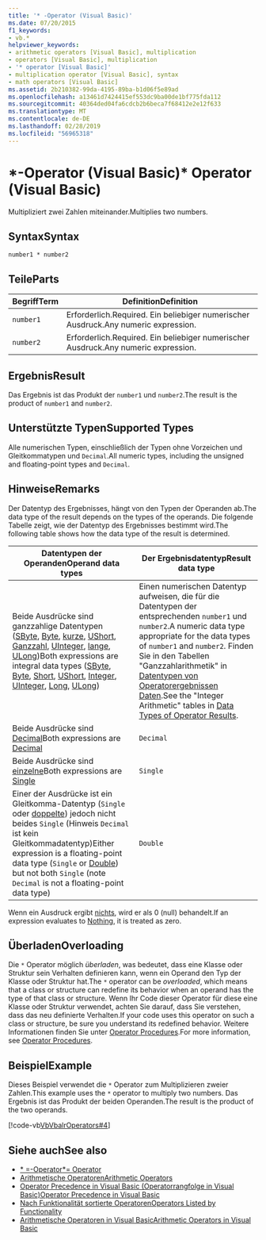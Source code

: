 ```yaml
---
title: '* -Operator (Visual Basic)'
ms.date: 07/20/2015
f1_keywords:
- vb.*
helpviewer_keywords:
- arithmetic operators [Visual Basic], multiplication
- operators [Visual Basic], multiplication
- '* operator [Visual Basic]'
- multiplication operator [Visual Basic], syntax
- math operators [Visual Basic]
ms.assetid: 2b210382-99da-4195-89ba-b1d06f5e89ad
ms.openlocfilehash: a13461d7424415ef553dc9ba00de1bf775fda112
ms.sourcegitcommit: 40364ded04fa6cdcb2b6beca7f68412e2e12f633
ms.translationtype: MT
ms.contentlocale: de-DE
ms.lasthandoff: 02/28/2019
ms.locfileid: "56965318"
---
```

# <a name="-operator-visual-basic"></a><span data-ttu-id="9275f-102">\*-Operator (Visual Basic)</span><span class="sxs-lookup"><span data-stu-id="9275f-102">\* Operator (Visual Basic)</span></span>
<span data-ttu-id="9275f-103">Multipliziert zwei Zahlen miteinander.</span><span class="sxs-lookup"><span data-stu-id="9275f-103">Multiplies two numbers.</span></span>  
  
## <a name="syntax"></a><span data-ttu-id="9275f-104">Syntax</span><span class="sxs-lookup"><span data-stu-id="9275f-104">Syntax</span></span>  
  
```  
number1 * number2  
```  
  
## <a name="parts"></a><span data-ttu-id="9275f-105">Teile</span><span class="sxs-lookup"><span data-stu-id="9275f-105">Parts</span></span>  
  
|<span data-ttu-id="9275f-106">Begriff</span><span class="sxs-lookup"><span data-stu-id="9275f-106">Term</span></span>|<span data-ttu-id="9275f-107">Definition</span><span class="sxs-lookup"><span data-stu-id="9275f-107">Definition</span></span>|  
|---|---|  
|`number1`|<span data-ttu-id="9275f-108">Erforderlich.</span><span class="sxs-lookup"><span data-stu-id="9275f-108">Required.</span></span> <span data-ttu-id="9275f-109">Ein beliebiger numerischer Ausdruck.</span><span class="sxs-lookup"><span data-stu-id="9275f-109">Any numeric expression.</span></span>|  
|`number2`|<span data-ttu-id="9275f-110">Erforderlich.</span><span class="sxs-lookup"><span data-stu-id="9275f-110">Required.</span></span> <span data-ttu-id="9275f-111">Ein beliebiger numerischer Ausdruck.</span><span class="sxs-lookup"><span data-stu-id="9275f-111">Any numeric expression.</span></span>|  
  
## <a name="result"></a><span data-ttu-id="9275f-112">Ergebnis</span><span class="sxs-lookup"><span data-stu-id="9275f-112">Result</span></span>  
 <span data-ttu-id="9275f-113">Das Ergebnis ist das Produkt der `number1` und `number2`.</span><span class="sxs-lookup"><span data-stu-id="9275f-113">The result is the product of `number1` and `number2`.</span></span>  
  
## <a name="supported-types"></a><span data-ttu-id="9275f-114">Unterstützte Typen</span><span class="sxs-lookup"><span data-stu-id="9275f-114">Supported Types</span></span>  
 <span data-ttu-id="9275f-115">Alle numerischen Typen, einschließlich der Typen ohne Vorzeichen und Gleitkommatypen und `Decimal`.</span><span class="sxs-lookup"><span data-stu-id="9275f-115">All numeric types, including the unsigned and floating-point types and `Decimal`.</span></span>  
  
## <a name="remarks"></a><span data-ttu-id="9275f-116">Hinweise</span><span class="sxs-lookup"><span data-stu-id="9275f-116">Remarks</span></span>  
 <span data-ttu-id="9275f-117">Der Datentyp des Ergebnisses, hängt von den Typen der Operanden ab.</span><span class="sxs-lookup"><span data-stu-id="9275f-117">The data type of the result depends on the types of the operands.</span></span> <span data-ttu-id="9275f-118">Die folgende Tabelle zeigt, wie der Datentyp des Ergebnisses bestimmt wird.</span><span class="sxs-lookup"><span data-stu-id="9275f-118">The following table shows how the data type of the result is determined.</span></span>  
  
|<span data-ttu-id="9275f-119">Datentypen der Operanden</span><span class="sxs-lookup"><span data-stu-id="9275f-119">Operand data types</span></span>|<span data-ttu-id="9275f-120">Der Ergebnisdatentyp</span><span class="sxs-lookup"><span data-stu-id="9275f-120">Result data type</span></span>|  
|---|---|  
|<span data-ttu-id="9275f-121">Beide Ausdrücke sind ganzzahlige Datentypen ([SByte](../../../visual-basic/language-reference/data-types/sbyte-data-type.md), [Byte](../../../visual-basic/language-reference/data-types/byte-data-type.md), [kurze](../../../visual-basic/language-reference/data-types/short-data-type.md), [UShort](../../../visual-basic/language-reference/data-types/ushort-data-type.md), [Ganzzahl](../../../visual-basic/language-reference/data-types/integer-data-type.md), [UInteger](../../../visual-basic/language-reference/data-types/uinteger-data-type.md), [lange](../../../visual-basic/language-reference/data-types/long-data-type.md), [ULong](../../../visual-basic/language-reference/data-types/ulong-data-type.md))</span><span class="sxs-lookup"><span data-stu-id="9275f-121">Both expressions are integral data types ([SByte](../../../visual-basic/language-reference/data-types/sbyte-data-type.md), [Byte](../../../visual-basic/language-reference/data-types/byte-data-type.md), [Short](../../../visual-basic/language-reference/data-types/short-data-type.md), [UShort](../../../visual-basic/language-reference/data-types/ushort-data-type.md), [Integer](../../../visual-basic/language-reference/data-types/integer-data-type.md), [UInteger](../../../visual-basic/language-reference/data-types/uinteger-data-type.md), [Long](../../../visual-basic/language-reference/data-types/long-data-type.md), [ULong](../../../visual-basic/language-reference/data-types/ulong-data-type.md))</span></span>|<span data-ttu-id="9275f-122">Einen numerischen Datentyp aufweisen, die für die Datentypen der entsprechenden `number1` und `number2`.</span><span class="sxs-lookup"><span data-stu-id="9275f-122">A numeric data type appropriate for the data types of `number1` and `number2`.</span></span> <span data-ttu-id="9275f-123">Finden Sie in den Tabellen "Ganzzahlarithmetik" in [Datentypen von Operatorergebnissen Daten](../../../visual-basic/language-reference/operators/data-types-of-operator-results.md).</span><span class="sxs-lookup"><span data-stu-id="9275f-123">See the "Integer Arithmetic" tables in [Data Types of Operator Results](../../../visual-basic/language-reference/operators/data-types-of-operator-results.md).</span></span>|  
|<span data-ttu-id="9275f-124">Beide Ausdrücke sind [Decimal](../../../visual-basic/language-reference/data-types/decimal-data-type.md)</span><span class="sxs-lookup"><span data-stu-id="9275f-124">Both expressions are [Decimal](../../../visual-basic/language-reference/data-types/decimal-data-type.md)</span></span>|`Decimal`|  
|<span data-ttu-id="9275f-125">Beide Ausdrücke sind [einzelne](../../../visual-basic/language-reference/data-types/single-data-type.md)</span><span class="sxs-lookup"><span data-stu-id="9275f-125">Both expressions are [Single](../../../visual-basic/language-reference/data-types/single-data-type.md)</span></span>|`Single`|  
|<span data-ttu-id="9275f-126">Einer der Ausdrücke ist ein Gleitkomma-Datentyp (`Single` oder [doppelte](../../../visual-basic/language-reference/data-types/double-data-type.md)) jedoch nicht beides `Single` (Hinweis `Decimal` ist kein Gleitkommadatentyp)</span><span class="sxs-lookup"><span data-stu-id="9275f-126">Either expression is a floating-point data type (`Single` or [Double](../../../visual-basic/language-reference/data-types/double-data-type.md)) but not both `Single` (note `Decimal` is not a floating-point data type)</span></span>|`Double`|  
  
 <span data-ttu-id="9275f-127">Wenn ein Ausdruck ergibt [nichts](../../../visual-basic/language-reference/nothing.md), wird er als 0 (null) behandelt.</span><span class="sxs-lookup"><span data-stu-id="9275f-127">If an expression evaluates to [Nothing](../../../visual-basic/language-reference/nothing.md), it is treated as zero.</span></span>  
  
## <a name="overloading"></a><span data-ttu-id="9275f-128">Überladen</span><span class="sxs-lookup"><span data-stu-id="9275f-128">Overloading</span></span>  
 <span data-ttu-id="9275f-129">Die `*` Operator möglich *überladen*, was bedeutet, dass eine Klasse oder Struktur sein Verhalten definieren kann, wenn ein Operand den Typ der Klasse oder Struktur hat.</span><span class="sxs-lookup"><span data-stu-id="9275f-129">The `*` operator can be *overloaded*, which means that a class or structure can redefine its behavior when an operand has the type of that class or structure.</span></span> <span data-ttu-id="9275f-130">Wenn Ihr Code dieser Operator für diese eine Klasse oder Struktur verwendet, achten Sie darauf, dass Sie verstehen, dass das neu definierte Verhalten.</span><span class="sxs-lookup"><span data-stu-id="9275f-130">If your code uses this operator on such a class or structure, be sure you understand its redefined behavior.</span></span> <span data-ttu-id="9275f-131">Weitere Informationen finden Sie unter [Operator Procedures](../../../visual-basic/programming-guide/language-features/procedures/operator-procedures.md).</span><span class="sxs-lookup"><span data-stu-id="9275f-131">For more information, see [Operator Procedures](../../../visual-basic/programming-guide/language-features/procedures/operator-procedures.md).</span></span>  
  
## <a name="example"></a><span data-ttu-id="9275f-132">Beispiel</span><span class="sxs-lookup"><span data-stu-id="9275f-132">Example</span></span>  
 <span data-ttu-id="9275f-133">Dieses Beispiel verwendet die `*` Operator zum Multiplizieren zweier Zahlen.</span><span class="sxs-lookup"><span data-stu-id="9275f-133">This example uses the `*` operator to multiply two numbers.</span></span> <span data-ttu-id="9275f-134">Das Ergebnis ist das Produkt der beiden Operanden.</span><span class="sxs-lookup"><span data-stu-id="9275f-134">The result is the product of the two operands.</span></span>  
  
 [!code-vb[VbVbalrOperators#4](~/samples/snippets/visualbasic/VS_Snippets_VBCSharp/VbVbalrOperators/VB/Class1.vb#4)]  
  
## <a name="see-also"></a><span data-ttu-id="9275f-135">Siehe auch</span><span class="sxs-lookup"><span data-stu-id="9275f-135">See also</span></span>
- [<span data-ttu-id="9275f-136">\* =-Operator</span><span class="sxs-lookup"><span data-stu-id="9275f-136">\*= Operator</span></span>](../../../visual-basic/language-reference/operators/multiplication-assignment-operator.md)
- [<span data-ttu-id="9275f-137">Arithmetische Operatoren</span><span class="sxs-lookup"><span data-stu-id="9275f-137">Arithmetic Operators</span></span>](../../../visual-basic/language-reference/operators/arithmetic-operators.md)
- [<span data-ttu-id="9275f-138">Operator Precedence in Visual Basic (Operatorrangfolge in Visual Basic)</span><span class="sxs-lookup"><span data-stu-id="9275f-138">Operator Precedence in Visual Basic</span></span>](../../../visual-basic/language-reference/operators/operator-precedence.md)
- [<span data-ttu-id="9275f-139">Nach Funktionalität sortierte Operatoren</span><span class="sxs-lookup"><span data-stu-id="9275f-139">Operators Listed by Functionality</span></span>](../../../visual-basic/language-reference/operators/operators-listed-by-functionality.md)
- [<span data-ttu-id="9275f-140">Arithmetische Operatoren in Visual Basic</span><span class="sxs-lookup"><span data-stu-id="9275f-140">Arithmetic Operators in Visual Basic</span></span>](../../../visual-basic/programming-guide/language-features/operators-and-expressions/arithmetic-operators.md)
